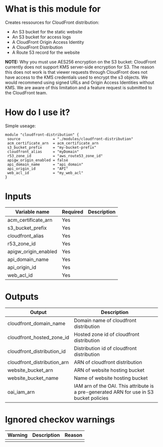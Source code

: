 # What is this module for
Creates ressources for CloudFront distribution:
- An S3 bucket for the static website
- An S3 bucket for access logs
- A CloudFront Origin Access Identity
- A CloudFront Distribution
- A Route 53 record for the website



**NOTE:** Why you must use AES256 encryption on the S3 bucket:
CloudFront currently does not support KMS server-side encryption for S3. The reason this does not work is that viewer requests through CloudFront does not have access to the KMS credentials used to encrypt the s3 objects. We would recommend using signed URLs and Origin Access Identities without KMS. We are aware of this limitation and a feature request is submitted to the CloudFront team.

# How do I use it?
Simple useage:

```hcl
module "cloudfront-distribution" {
 source               = "./modules/cloudfront-distribution" 
 acm_certificate_arn  = acm_certificate_arn 
 s3_bucket_prefix     = "my-bucket-prefix" 
 cloudfront_alias     = "myDomain"
 r53_zone_id          = "aws_route53_zone_id"
 apigw_origin_enabled = false
 api_domain_name      = "api_domain"
 api_origin_id        = "API" 
 web_acl_id           = "my_web_acl" 
}
```

# Inputs
|Variable name|Required|Description|
|-------------|--------|-----------|
|acm_certificate_arn|Yes||
|s3_bucket_prefix|Yes||
|cloudfront_alias|Yes||
|r53_zone_id|Yes||
|apigw_origin_enabled|Yes||
|api_domain_name|Yes||
|api_origin_id|Yes||
|web_acl_id|Yes||

# Outputs
|Output|Description|
|---|---|
|cloudfront_domain_name|Domain name of cloudfront distribution|
|cloudfront_hosted_zone_id|Hosted zone id of cloudfront distribution|
|cloudfront_distribution_id|Distribution id of cloudfront distribution|
|cloudfront_distribution_arn|ARN of cloudfront distribution|
|website_bucket_arn|ARN of website hosting bucket|
|website_bucket_name|Name of website hosting bucket|
|oai_iam_arn|IAM arn of the OAI. This attribute is a pre-generated ARN for use in S3 bucket policies|

# Ignored checkov warnings

|Warning|Description|Reason|
|---|---|---|
||||